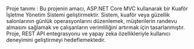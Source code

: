 Proje tanımı :
Bu projenin amacı, ASP.NET Core MVC kullanarak bir Kuaför İşletme Yönetim Sistemi geliştirmektir.
Sistem, kuaför veya güzellik salonlarının günlük operasyonlarını düzenlemek, müşterilerin randevu almasını
sağlamak ve çalışanların verimliliğini artırmak için tasarlanmıştır. Proje, REST API entegrasyonu ve yapay zeka
özellikleriyle kullanıcı deneyimini geliştirmeyi hedeflemektedir.
